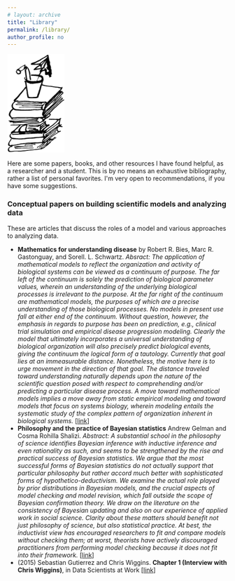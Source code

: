 ```yaml
---
# layout: archive
title: "Library"
permalink: /library/
author_profile: no
---
```


<img src="../images/Books.png" alt="hi" class="inline"/>

Here are some papers, books, and other resources I have found helpful,
as a researcher and a student.
This is by no means an exhaustive bibliography, rather a list of personal favorites.
I'm very open to recommendations, if you have some suggestions.

### Conceptual papers on building scientific models and analyzing data

These are articles that discuss the roles of a model and various
approaches to analyzing data.

* **Mathematics for understanding disease** by Robert R. Bies, Marc R. Gastonguay, and Sorell. L. Schwartz.
 *Absract: The application of mathematical models to reflect the organization and activity of biological systems can be viewed as a continuum of purpose. The far left of the continuum is solely the prediction of biological parameter values, wherein an understanding of the underlying biological processes is irrelevant to the purpose. At the far right of the continuum are mathematical models, the purposes of which are a precise understanding of those biological processes. No models in present use fall at either end of the continuum. Without question, however, the emphasis in regards to purpose has been on prediction, e.g., clinical trial simulation and empirical disease progression modeling. Clearly the model that ultimately incorporates a universal understanding of biological organization will also precisely predict biological events, giving the continuum the logical form of a tautology. Currently that goal lies at an immeasurable distance. Nonetheless, the motive here is to urge movement in the direction of that goal. The distance traveled toward understanding naturally depends upon the nature of the scientific question posed with respect to comprehending and/or predicting a particular disease process. A move toward mathematical models implies a move away from static empirical modeling and toward models that focus on systems biology, wherein modeling entails the systematic study of the complex pattern of organization inherent in biological systems.* [[link](https://indiana.pure.elsevier.com/en/publications/mathematics-for-understanding-disease)]
* **Philosophy and the practice of Bayesian statistics** Andrew Gelman and Cosma Rohilla Shalizi.
*Abstract: A substantial school in the philosophy of science identifies Bayesian inference with inductive inference and even rationality as such, and seems to be strengthened by the rise and practical success of Bayesian statistics. We argue that the most successful forms of Bayesian statistics do not actually support that particular philosophy but rather accord much better with sophisticated forms of hypothetico-deductivism. We examine the actual role played by prior distributions in Bayesian models, and the crucial aspects of model checking and model revision, which fall outside the scope of Bayesian confirmation theory. We draw on the literature on the consistency of Bayesian updating and also on our experience of applied work in social science. Clarity about these matters should benefit not just philosophy of science, but also statistical practice. At best, the inductivist view has encouraged researchers to fit and compare models without checking them; at worst, theorists have actively discouraged practitioners from performing model checking because it does not fit into their framework.*
 [[link](http://www.stat.columbia.edu/~gelman/research/published/philosophy.pdf)]
* (2015) Sebastian Gutierrez and Chris Wiggins. **Chapter 1 (Interview with Chris Wiggins)**,
in Data Scientists at Work [[link](https://www.apress.com/us/book/9781430265986)]







